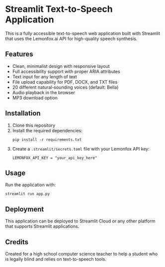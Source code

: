 # Streamlit Text-to-Speech Application

This is a fully accessible text-to-speech web application built with Streamlit that uses the Lemonfox.ai API for high-quality speech synthesis.

## Features

- Clean, minimalist design with responsive layout
- Full accessibility support with proper ARIA attributes
- Text input for any length of text
- File upload capability for PDF, DOCX, and TXT files
- 20 different natural-sounding voices (default: Bella)
- Audio playback in the browser
- MP3 download option

## Installation

1. Clone this repository
2. Install the required dependencies:
   ```
   pip install -r requirements.txt
   ```
3. Create a `.streamlit/secrets.toml` file with your Lemonfox API key:
   ```
   LEMONFOX_API_KEY = "your_api_key_here"
   ```

## Usage

Run the application with:
```
streamlit run app.py
```

## Deployment

This application can be deployed to Streamlit Cloud or any other platform that supports Streamlit applications.

## Credits

Created for a high school computer science teacher to help a student who is legally blind and relies on text-to-speech tools.
